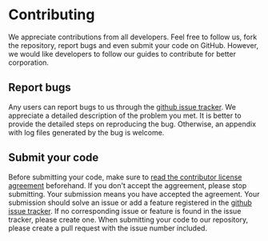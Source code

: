 # Contributing

We appreciate contributions from all developers. Feel free to follow us, fork the repository, report bugs and even submit your code on GitHub. However, we would like developers to follow our guides to contribute for better corporation. 

## Report bugs

Any users can report bugs to us through the [github issue tracker](https://github.com/Element-Blazor/Element-Blazor/issues). We appreciate a detailed description of the problem you met. It is better to provide the detailed steps on reproducing the bug. Otherwise, an appendix with log files generated by the bug is welcome.


## Submit your code

Before submitting your code, make sure to [read the contributor license agreement](#read-the-contributor-license-agreement) beforehand. If you don't accept the aggreement, please stop submitting. Your submission means you have accepted the agreement. Your submission should solve an issue or add a feature registered in the [github issue tracker](https://github.com/Element-Blazor/Element-Blazor/issues). If no corresponding issue or feature is found in the issue tracker, please create one. When submitting your code to our repository, please create a pull request with the issue number included.
